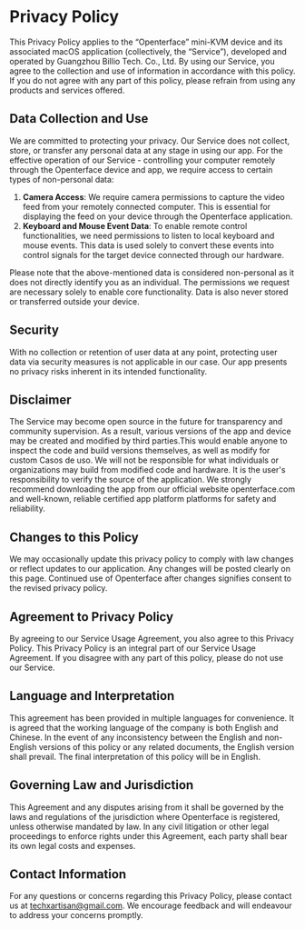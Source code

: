 # Privacy Policy

This Privacy Policy applies to the “Openterface” mini-KVM device and its associated macOS application (collectively, the “Service”), developed and operated by Guangzhou Billio Tech. Co., Ltd. By using our Service, you agree to the collection and use of information in accordance with this policy. If you do not agree with any part of this policy, please refrain from using any products and services offered.

## **Data Collection and Use**

We are committed to protecting your privacy. Our Service does not collect, store, or transfer any personal data at any stage in using our app. For the effective operation of our Service - controlling your computer remotely through the Openterface device and app, we require access to certain types of non-personal data:

1. **Camera Access**: We require camera permissions to capture the video feed from your remotely connected computer. This is essential for displaying the feed on your device through the Openterface application.
2. **Keyboard and Mouse Event Data**: To enable remote control functionalities, we need permissions to listen to local keyboard and mouse events. This data is used solely to convert these events into control signals for the target device connected through our hardware.

Please note that the above-mentioned data is considered non-personal as it does not directly identify you as an individual. The permissions we request are necessary solely to enable core functionality. Data is also never stored or transferred outside your device.

## **Security**

With no collection or retention of user data at any point, protecting user data via security measures is not applicable in our case. Our app presents no privacy risks inherent in its intended functionality.

## **Disclaimer**

The Service may become open source in the future for transparency and community supervision. As a result, various versions of the app and device may be created and modified by third parties.This would enable anyone to inspect the code and build versions themselves, as well as modify for custom Casos de uso. We will not be responsible for what individuals or organizations may build from modified code and hardware.  It is the user's responsibility to verify the source of the application. We strongly recommend downloading the app from our official website openterface.com and well-known, reliable certified app platform platforms for safety and reliability.

## **Changes to this Policy**

We may occasionally update this privacy policy to comply with law changes or reflect updates to our application. Any changes will be posted clearly on this page. Continued use of Openterface after changes signifies consent to the revised privacy policy.

## **Agreement to Privacy Policy**

By agreeing to our Service Usage Agreement, you also agree to this Privacy Policy. This Privacy Policy is an integral part of our Service Usage Agreement. If you disagree with any part of this policy, please do not use our Service.

## **Language and Interpretation**

This agreement has been provided in multiple languages for convenience. It is agreed that the working language of the company is both English and Chinese. In the event of any inconsistency between the English and non-English versions of this policy or any related documents, the English version shall prevail. The final interpretation of this policy will be in English.

## **Governing Law and Jurisdiction**

This Agreement and any disputes arising from it shall be governed by the laws and regulations of the jurisdiction where Openterface is registered, unless otherwise mandated by law. In any civil litigation or other legal proceedings to enforce rights under this Agreement, each party shall bear its own legal costs and expenses.

## **Contact Information**

For any questions or concerns regarding this Privacy Policy, please contact us at [techxartisan@gmail.com](mailto:techxartisan@gmail.com). We encourage feedback and will endeavour to address your concerns promptly.